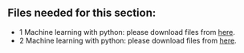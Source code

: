 
## Files needed for this section:


* 1 Machine learning with python: please download files from [here](machine%20learning%20with%20python).
* 2 Machine learning with python: please download files from [here](machine%20learning%20with%20r).
